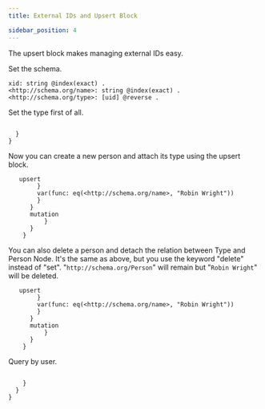 ```yaml
---
title: External IDs and Upsert Block

sidebar_position: 4
---
```


The upsert block makes managing external IDs easy.

Set the schema.
```
xid: string @index(exact) .
<http://schema.org/name>: string @index(exact) .
<http://schema.org/type>: [uid] @reverse .
```

Set the type first of all.
```

  }
}
```

Now you can create a new person and attach its type using the upsert block.
```
   upsert 
        }
        var(func: eq(<http://schema.org/name>, "Robin Wright")) 
        }
      }
      mutation 
          }
      }
    }
```

You can also delete a person and detach the relation between Type and Person Node. It's the same as above, but you use the keyword "delete" instead of "set". "`http://schema.org/Person`" will remain but "`Robin Wright`" will be deleted.

```
   upsert 
        }
        var(func: eq(<http://schema.org/name>, "Robin Wright")) 
        }
      }
      mutation 
          }
      }
    }
```

Query by user.
```

    }
  }
}
```